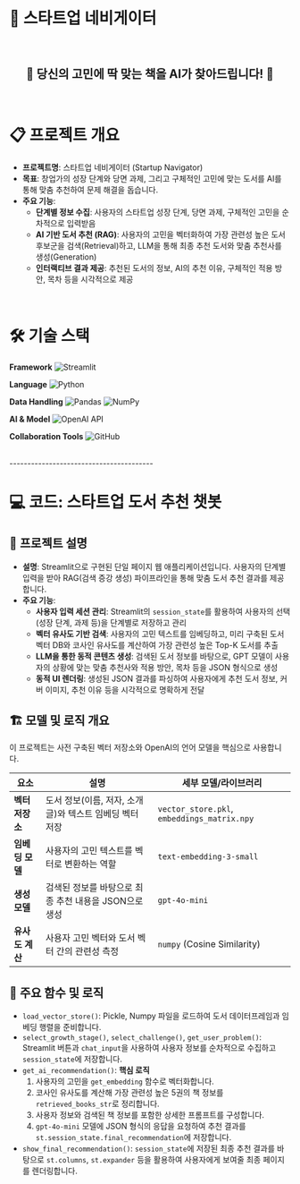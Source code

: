 # 🧭 스타트업 네비게이터

<br>
<div align="center">
  <h2>🚀 당신의 고민에 딱 맞는 책을 AI가 찾아드립니다! 🚀</h2>
</div>
<br>

# 📋 프로젝트 개요

- **프로젝트명**: 스타트업 네비게이터 (Startup Navigator)
- **목표**: 창업가의 성장 단계와 당면 과제, 그리고 구체적인 고민에 맞는 도서를 AI를 통해 맞춤 추천하여 문제 해결을 돕습니다.
- **주요 기능**:
  - **단계별 정보 수집**: 사용자의 스타트업 성장 단계, 당면 과제, 구체적인 고민을 순차적으로 입력받음
  - **AI 기반 도서 추천 (RAG)**: 사용자의 고민을 벡터화하여 가장 관련성 높은 도서 후보군을 검색(Retrieval)하고, LLM을 통해 최종 추천 도서와 맞춤 추천사를 생성(Generation)
  - **인터랙티브 결과 제공**: 추천된 도서의 정보, AI의 추천 이유, 구체적인 적용 방안, 목차 등을 시각적으로 제공

<br>

# 🛠️ 기술 스택

**Framework** ![Streamlit](https://img.shields.io/badge/Streamlit-FF4B4B?style=flat&logo=streamlit&logoColor=white)

**Language** ![Python](https://img.shields.io/badge/Python-3776AB?style=flat&logo=python&logoColor=white)

**Data Handling** ![Pandas](https://img.shields.io/badge/Pandas-150458?style=flat&logo=pandas&logoColor=white) ![NumPy](https://img.shields.io/badge/NumPy-013243?style=flat&logo=numpy&logoColor=white)

**AI & Model** ![OpenAI API](https://img.shields.io/badge/OpenAI%20API-412991?style=flat&logo=openai&logoColor=white)

**Collaboration Tools** ![GitHub](https://img.shields.io/badge/GitHub-181717?style=flat&logo=github&logoColor=white)

<br>
----------------------------------------

# 💻 코드: 스타트업 도서 추천 챗봇

## 📝 프로젝트 설명
- **설명**: Streamlit으로 구현된 단일 페이지 웹 애플리케이션입니다. 사용자의 단계별 입력을 받아 RAG(검색 증강 생성) 파이프라인을 통해 맞춤 도서 추천 결과를 제공합니다.
- **주요 기능**:
  - **사용자 입력 세션 관리**: Streamlit의 `session_state`를 활용하여 사용자의 선택(성장 단계, 과제 등)을 단계별로 저장하고 관리
  - **벡터 유사도 기반 검색**: 사용자의 고민 텍스트를 임베딩하고, 미리 구축된 도서 벡터 DB와 코사인 유사도를 계산하여 가장 관련성 높은 Top-K 도서를 추출
  - **LLM을 통한 동적 콘텐츠 생성**: 검색된 도서 정보를 바탕으로, GPT 모델이 사용자의 상황에 맞는 맞춤 추천사와 적용 방안, 목차 등을 JSON 형식으로 생성
  - **동적 UI 렌더링**: 생성된 JSON 결과를 파싱하여 사용자에게 추천 도서 정보, 커버 이미지, 추천 이유 등을 시각적으로 명확하게 전달

## 🏗️ 모델 및 로직 개요
이 프로젝트는 사전 구축된 벡터 저장소와 OpenAI의 언어 모델을 핵심으로 사용합니다.

| 요소 | 설명 | 세부 모델/라이브러리 |
|-----------|----------------------------------------------------------------|------------------|
| **벡터 저장소** | 도서 정보(이름, 저자, 소개글)와 텍스트 임베딩 벡터 저장 | `vector_store.pkl`, `embeddings_matrix.npy` |
| **임베딩 모델** | 사용자의 고민 텍스트를 벡터로 변환하는 역할 | `text-embedding-3-small` |
| **생성 모델** | 검색된 정보를 바탕으로 최종 추천 내용을 JSON으로 생성 | `gpt-4o-mini` |
| **유사도 계산** | 사용자 고민 벡터와 도서 벡터 간의 관련성 측정 | `numpy` (Cosine Similarity) |


## 📂 주요 함수 및 로직
- `load_vector_store()`: Pickle, Numpy 파일을 로드하여 도서 데이터프레임과 임베딩 행렬을 준비합니다.
- `select_growth_stage()`, `select_challenge()`, `get_user_problem()`: Streamlit 버튼과 `chat_input`을 사용하여 사용자 정보를 순차적으로 수집하고 `session_state`에 저장합니다.
- `get_ai_recommendation()`: **핵심 로직**
  1. 사용자의 고민을 `get_embedding` 함수로 벡터화합니다.
  2. 코사인 유사도를 계산해 가장 관련성 높은 5권의 책 정보를 `retrieved_books_str`로 정리합니다.
  3. 사용자 정보와 검색된 책 정보를 포함한 상세한 프롬프트를 구성합니다.
  4. `gpt-4o-mini` 모델에 JSON 형식의 응답을 요청하여 추천 결과를 `st.session_state.final_recommendation`에 저장합니다.
- `show_final_recommendation()`: `session_state`에 저장된 최종 추천 결과를 바탕으로 `st.columns`, `st.expander` 등을 활용하여 사용자에게 보여줄 최종 페이지를 렌더링합니다.